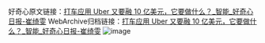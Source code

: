 好奇心原文链接：[打车应用 Uber 又要融 10 亿美元，它要做什么？_智能_好奇心日报-崔绮雯](https://www.qdaily.com/articles/3414.html)
WebArchive归档链接：[打车应用 Uber 又要融 10 亿美元，它要做什么？_智能_好奇心日报-崔绮雯](http://web.archive.org/web/20190623152149/https://www.qdaily.com/articles/3414.html)
![image](http://ww3.sinaimg.cn/large/007d5XDply1g3varisb9xj30u034ukjl)